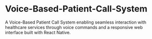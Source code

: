 # Voice-Based-Patient-Call-System
A Voice-Based Patient Call System enabling seamless interaction with healthcare services through voice commands and a responsive web interface built with React Native.
